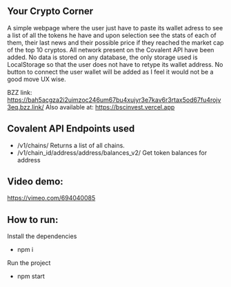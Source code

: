 ## Your Crypto Corner

A simple webpage where the user just have to paste its wallet adress to see a list of all the tokens he have and upon selection see the stats of each of them, their last news and their possible price if they reached the market cap of the top 10 cryptos.
All network present on the Covalent API have been added.
No data is stored on any database, the only storage used is LocalStorage so that the user does not have to retype its wallet address.
No button to connect the user wallet will be added as I feel it would not be a good move UX wise.

BZZ link: https://bah5acgza2i2uimzoc246um67bu4xujyr3e7kav6r3rtax5od67fu4rojv3eq.bzz.link/
Also available at: https://bscinvest.vercel.app

## Covalent API Endpoints used
- /v1/chains/ Returns a list of all chains.
- /v1/chain_id/address/address/balances_v2/ Get token balances for address

## Video demo:
https://vimeo.com/694040085

## How to run:
Install the dependencies
- npm i

Run the project
- npm start
